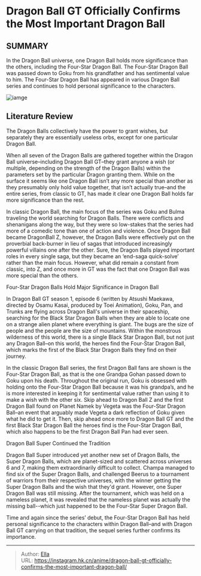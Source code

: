 # Dragon Ball GT Officially Confirms the Most Important Dragon Ball


## SUMMARY 



  In the Dragon Ball universe, one Dragon Ball holds more significance than the others, including the Four-Star Dragon Ball.   The Four-Star Dragon Ball was passed down to Goku from his grandfather and has sentimental value to him.   The Four-Star Dragon Ball has appeared in various Dragon Ball series and continues to hold personal significance to the characters.  

![iamge](https://static1.srcdn.com/wordpress/wp-content/uploads/2022/11/four-star-dragon-ball.jpg)

## Literature Review

The Dragon Balls collectively have the power to grant wishes, but separately they are essentially useless orbs, except for one particular Dragon Ball.




When all seven of the Dragon Balls are gathered together within the Dragon Ball universe–including Dragon Ball GT–they grant anyone a wish (or multiple, depending on the strength of the Dragon Balls) within the parameters set by the particular Dragon granting them. While on the surface it seems like one Dragon Ball isn’t any more special than another as they presumably only hold value together, that isn’t actually true–and the entire series, from classic to GT, has made it clear one Dragon Ball holds far more significance than the rest.




In classic Dragon Ball, the main focus of the series was Goku and Bulma traveling the world searching for Dragon Balls. There were conflicts and shenanigans along the way, but they were so low-stakes that the series had more of a comedic tone than one of action and violence. Once Dragon Ball became DragonBall Z, however, the Dragon Balls were effectively put on the proverbial back-burner in lieu of sagas that introduced increasingly powerful villains one after the other. Sure, the Dragon Balls played important roles in every single saga, but they became an ‘end-saga quick-solve’ rather than the main focus. However, what did remain a constant from classic, into Z, and once more in GT was the fact that one Dragon Ball was more special than the others.


 Four-Star Dragon Balls Hold Major Significance in Dragon Ball 
          




In Dragon Ball GT season 1, episode 6 (written by Atsushi Maekawa, directed by Osamu Kasai, produced by Toei Animation), Goku, Pan, and Trunks are flying across Dragon Ball&#39;s universe in their spaceship, searching for the Black Star Dragon Balls when they are able to locate one on a strange alien planet where everything is giant. The bugs are the size of people and the people are the size of mountains. Within the monstrous wilderness of this world, there is a single Black Star Dragon Ball, but not just any Dragon Ball–on this world, the heroes find the Four-Star Dragon Ball, which marks the first of the Black Star Dragon Balls they find on their journey.

In the classic Dragon Ball series, the first Dragon Ball fans are shown is the Four-Star Dragon Ball, as that is the one Grandpa Gohan passed down to Goku upon his death. Throughout the original run, Goku is obsessed with holding onto the Four-Star Dragon Ball because it was his grandpa’s, and he is more interested in keeping it for sentimental value rather than using it to make a wish with the other six. Skip ahead to Dragon Ball Z and the first Dragon Ball found on Planet Namek by Vegeta was the Four-Star Dragon Ball–an event that arguably made Vegeta a dark reflection of Goku given what he did to get it. Then, skip ahead once more to Dragon Ball GT and the first Black Star Dragon Ball the heroes find is the Four-Star Dragon Ball, which also happens to be the first Dragon Ball Pan had ever seen.






 Dragon Ball Super Continued the Tradition 
          

Dragon Ball Super introduced yet another new set of Dragon Balls, the Super Dragon Balls, which are planet-sized and scattered across universes 6 and 7, making them extraordinarily difficult to collect. Champa managed to find six of the Super Dragon Balls, and challenged Beerus to a tournament of warriors from their respective universes, with the winner getting the Super Dragon Balls and the wish that they&#39;d grant. However, one Super Dragon Ball was still missing. After the tournament, which was held on a nameless planet, it was revealed that the nameless planet was actually the missing ball--which just happened to be the Four-Star Super Dragon Ball.

Time and again since the series’ debut, the Four-Star Dragon Ball has held personal significance to the characters within Dragon Ball–and with Dragon Ball GT carrying on that tradition, the sequel series further confirms its importance.






---

> Author: [Ella](https://instagram.hk.cn/)  
> URL: https://instagram.hk.cn/anime/dragon-ball-gt-officially-confirms-the-most-important-dragon-ball/  

